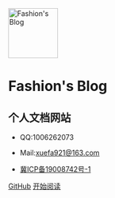 <img src="https://www.ultroncode.com/source/avatar.jpg" alt="Fashion's Blog" width="100" height="100" align="center" />

# Fashion's Blog


## 个人文档网站

* QQ:1006262073
* Mail:xuefa921@163.com

* [冀ICP备19008742号-1](http://beian.miit.gov.cn/)

[GitHub](https://github.com/fashionzzZ)
[开始阅读](#fashion39s-blog-持续更新中)

